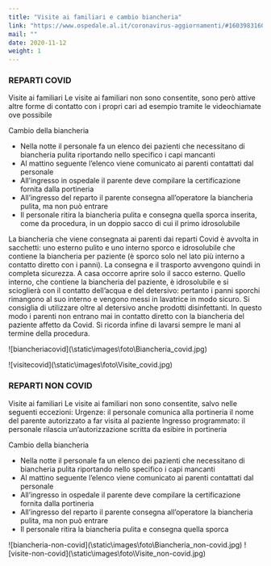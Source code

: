 ```yaml
---
title: "Visite ai familiari e cambio biancheria"
link: "https://www.ospedale.al.it/coronavirus-aggiornamenti/#1603983160431-d9a7bee0-ff20"
mail: ""
date: 2020-11-12
weight: 1
---
```


### **REPARTI COVID**
Visite ai familiari
Le visite ai familiari non sono consentite, sono però attive altre forme di contatto con i propri cari ad esempio tramite le videochiamate ove possibile

Cambio della biancheria
+ Nella notte il personale fa un elenco dei pazienti che necessitano di biancheria pulita riportando nello specifico i capi mancanti
+ Al mattino seguente l’elenco viene comunicato ai parenti contattati dal personale
+ All’ingresso in ospedale il parente deve compilare la certificazione fornita dalla portineria
+ All’ingresso del reparto il parente consegna all’operatore la biancheria pulita, ma non può entrare
+ Il personale ritira la biancheria pulita e consegna quella sporca inserita, come da procedura, in un doppio sacco di cui il primo idrosolubile
 
La biancheria che viene consegnata ai parenti dai reparti Covid è avvolta in sacchetti: uno esterno pulito e uno interno sporco e idrosolubile che contiene la biancheria per paziente (è sporco solo nel lato più interno a contatto diretto con i panni). La consegna e il trasporto avvengono quindi in completa sicurezza.
A casa occorre aprire solo il sacco esterno. Quello interno, che contiene la biancheria del paziente, è idrosolubile e si scioglierà con il contatto dell’acqua e del detersivo: pertanto i panni sporchi rimangono al suo interno e vengono messi in lavatrice in modo sicuro. Si consiglia di utilizzare oltre al detersivo anche prodotti disinfettanti. In questo modo i parenti non entrano mai in contatto diretto con la biancheria del paziente affetto da Covid.
Si ricorda infine di lavarsi sempre le mani al termine della procedura.

![biancheriacovid](\static\images\foto\Biancheria_covid.jpg\)

![visitecovid](\static\images\foto\Visite_covid.jpg\)

### **REPARTI NON COVID**
Visite ai familiari
Le visite ai familiari non sono consentite, salvo nelle seguenti eccezioni:
Urgenze: il personale comunica alla portineria il nome del parente autorizzato a far visita al paziente
Ingresso programmato: il personale rilascia un’autorizzazione scritta da esibire in portineria
 
Cambio della biancheria
+ Nella notte il personale fa un elenco dei pazienti che necessitano di biancheria pulita riportando nello specifico i capi mancanti
+ Al mattino seguente l’elenco viene comunicato ai parenti contattati dal personale
+ All’ingresso in ospedale il parente deve compilare la certificazione fornita dalla portineria
+ All’ingresso del reparto il parente consegna all’operatore la biancheria pulita, ma non può entrare
+ Il personale ritira la biancheria pulita e consegna quella sporca

![biancheria-non-covid](\static\images\foto\Biancheria_non-covid.jpg\)
![visite-non-covid](\static\images\foto\Visite_non-covid.jpg\)